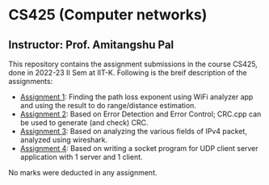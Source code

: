 # CS425 (Computer networks)
## Instructor: Prof. Amitangshu Pal

This repository contains the assignment submissions in the course CS425, done in 2022-23 II Sem at IIT-K. Following is the breif description of the assignments:

* [Assignment 1](https://github.com/NishantRoshan/CS425/tree/main/Assignment1): Finding the path loss exponent using WiFi analyzer app and using the result to do range/distance estimation.
* [Assignment 2](https://github.com/NishantRoshan/CS425/tree/main/Assignment2): Based on Error Detection and Error Control; CRC.cpp can be used to generate (and check) CRC.
* [Assignment 3](https://github.com/NishantRoshan/CS425/tree/main/Assignment3): Based on analyzing the various fields of IPv4 packet, analyzed using wireshark.
* [Assignment 4](https://github.com/NishantRoshan/CS425/tree/main/Assignment4): Based on writing a socket program for UDP client server application with 1 server and 1 client.

No marks were deducted in any assignment.
